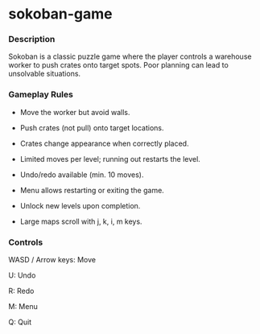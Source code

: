 # sokoban-game

### Description

Sokoban is a classic puzzle game where the player controls a warehouse worker to push crates onto target spots. Poor planning can lead to unsolvable situations.

### Gameplay Rules

* Move the worker but avoid walls.

* Push crates (not pull) onto target locations.

* Crates change appearance when correctly placed.

* Limited moves per level; running out restarts the level.

* Undo/redo available (min. 10 moves).

* Menu allows restarting or exiting the game.

* Unlock new levels upon completion.

* Large maps scroll with j, k, i, m keys.

### Controls

WASD / Arrow keys: Move

U: Undo

R: Redo

M: Menu

Q: Quit
